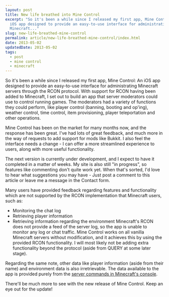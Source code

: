 ```yaml
---
layout: post
title: New life breathed into Mine Control
excerpt: "So it's been a while since I released my first app, Mine Control: An
  iOS app designed to provide an easy-to-use interface for administrating
  Minecraft..."
slug: new-life-breathed-mine-control
permalink: article/new-life-breathed-mine-control/index.html
date: 2013-05-02
updatedDate: 2013-05-02
tags:
  - post
  - mine control
  - minecraft
---
```


So it's been a while since I released my first app, Mine Control: An iOS app designed to provide an easy-to-use interface for administrating Minecraft servers through the RCON protocol. With support for RCON having been added to Minecraft, I set out to build an app that server moderators could use to control running games. The moderators had a variety of functions they could perform, like player control (banning, booting and op'ing), weather control, time control, item provisioning, player teleportation and other operations.

Mine Control has been on the market for many months now, and the response has been great. I've had lots of great feedback, and much more in the way of requests to add support for mods like Bukkit. I also feel the interface needs a change - I can offer a more streamlined experience to users, along with more useful functionality.

The next version is currently under development, and I expect to have it completed in a matter of weeks. My site is also still "in progress", so features like commenting don't quite work yet. When that's sorted, I'd love to hear what suggestions you may have - Just post a comment to this article or leave me a message in the Contact form.

Many users have provided feedback regarding features and functionality which are not supported by the RCON implementation that Minecraft users, such as:

*   Monitoring the chat log
*   Retrieving player information
*   Retrieving information regarding the environment
Minecraft's RCON does not provide a feed of the server log, so the app is unable to monitor any log or chat traffic. Mine Control works on all vanilla Minecraft servers without modification, and it achieves this by using the provided RCON functionality. I will most likely not be adding extra functionality beyond the protocol (aside from QUERY at some later stage).

Regarding the same note, other data like player information (aside from their name) and environment data is also irretrievable. The data available to the app is provided purely from the [server commands in Minecraft's console](http://www.minecraftwiki.net/wiki/commands).

There'll be much more to see with the new release of Mine Control. Keep an eye out for the update!